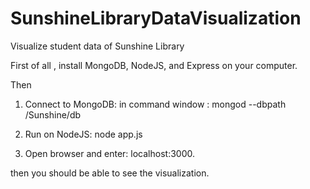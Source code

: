 SunshineLibraryDataVisualization
================================

Visualize student data of Sunshine Library

First of all , install MongoDB, NodeJS, and Express on your computer.

Then

1. Connect to MongoDB:
  in command window :  mongod --dbpath /Sunshine/db

2. Run on NodeJS:
   node app.js

3. Open browser and enter: localhost:3000.

then you should be able to see the visualization. 
